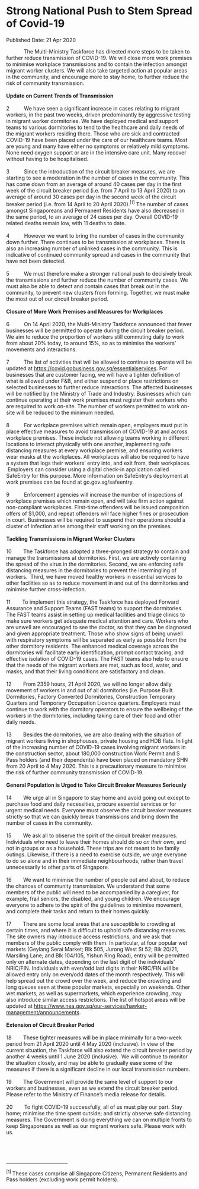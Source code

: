 <html>
    <meta http-equiv="Content-Type" content="text/html; charset=utf-8"/>
    <meta charset="utf-8"/>
    <title>Strong National Push to Stem Spread of Covid-19</title>
    <body><h1>Strong National Push to Stem Spread of Covid-19</h1>
    <p>Published Date: 21 Apr 2020</p> <p>&nbsp; &nbsp; &nbsp; &nbsp; &nbsp; &nbsp; The Multi-Ministry Taskforce has directed more steps to be taken to further reduce transmission of COVID-19. We will close more work premises to minimise workplace transmissions and to contain the infection amongst migrant worker clusters. We will also take targeted action at popular areas in the community, and encourage more to stay home, to further reduce the risk of community transmission.&nbsp;&nbsp;<br><br><strong>Update on Current Trends of Transmission<br><br></strong>2&nbsp;&nbsp;&nbsp;&nbsp;&nbsp;&nbsp;&nbsp;&nbsp;&nbsp; We have seen a significant increase in cases relating to migrant workers, in the past two weeks, driven predominantly by aggressive testing in migrant worker dormitories. We have deployed medical and support teams to various dormitories to tend to the healthcare and daily needs of the migrant workers residing there. Those who are sick and contracted COVID-19 have been placed under the care of our healthcare teams. Most are young and many have either no symptoms or relatively mild symptoms. None need oxygen support or are in the intensive care unit. Many recover without having to be hospitalised.<br><br>3&nbsp;&nbsp;&nbsp;&nbsp;&nbsp;&nbsp;&nbsp;&nbsp;&nbsp; Since the introduction of the circuit breaker measures, we are starting to see a moderation in the number of cases in the community. This has come down from an average of around 40 cases per day in the first week of the circuit breaker period (i.e. from 7 April to 13 April 2020) to an average of around 30 cases per day in the second week of the circuit breaker period (i.e. from 14 April to 20 April 2020).<sup>[1]</sup>&nbsp;The number of cases amongst Singaporeans and Permanent Residents have also decreased in the same period, to an average of 24 cases per day. Overall COVID-19 related deaths remain low, with 11 deaths to date.<br><br>4&nbsp;&nbsp;&nbsp;&nbsp;&nbsp;&nbsp;&nbsp;&nbsp;&nbsp; However we want to bring the number of cases in the community down further. There continues to be transmission at workplaces. There is also an increasing number of unlinked cases in the community. This is indicative of continued community spread and cases in the community that have not been detected.<br><br>5&nbsp;&nbsp;&nbsp;&nbsp;&nbsp;&nbsp;&nbsp;&nbsp;&nbsp; We must therefore make a stronger national push to decisively break the transmissions and further reduce the number of community cases. We must also be able to detect and contain cases that break out in the community, to prevent new clusters from forming. Together, we must make the most out of our circuit breaker period.<br><br><strong>Closure of More Work Premises and Measures for Workplaces&nbsp;&nbsp;<br><br></strong>6&nbsp;&nbsp;&nbsp;&nbsp;&nbsp;&nbsp;&nbsp;&nbsp;&nbsp; On 14 April 2020, the Multi-Ministry Taskforce announced that fewer businesses will be permitted to operate during the circuit breaker period. We aim to reduce the proportion of workers still commuting daily to work from about 20% today, to around 15%, so as to minimise the workers’ movements and interactions.<br><br>7&nbsp;&nbsp;&nbsp;&nbsp;&nbsp;&nbsp;&nbsp;&nbsp;&nbsp; The list of activities that will be allowed to continue to operate will be updated at <a href="https://covid.gobusiness.gov.sg/essentialservices">https://covid.gobusiness.gov.sg/essentialservices</a>. For businesses that are customer facing, we will have a tighter definition of what is allowed under F&amp;B, and either suspend or place restrictions on selected businesses to further reduce interactions. The affected businesses will be notified by the Ministry of Trade and Industry. Businesses which can continue operating at their work premises must register their workers who are required to work on-site. The number of workers permitted to work on-site will be reduced to the minimum needed.&nbsp; &nbsp;<br><br>8&nbsp;&nbsp;&nbsp;&nbsp;&nbsp;&nbsp;&nbsp;&nbsp;&nbsp; For workplace premises which remain open, employers must put in place effective measures to avoid transmission of COVID-19 at and across workplace premises. These include not allowing teams working in different locations to interact physically with one another, implementing safe distancing measures at every workplace premise, and ensuring workers wear masks at the workplaces. All workplaces will also be required to have a system that logs their workers’ entry into, and exit from, their workplaces. &nbsp;Employers can consider using a digital check-in application called SafeEntry for this purpose. More information on SafeEntry’s deployment at work premises can be found at go.gov.sg/safeentry.&nbsp; &nbsp; <br><br>9&nbsp;&nbsp;&nbsp;&nbsp;&nbsp;&nbsp;&nbsp;&nbsp;&nbsp; Enforcement agencies will increase the number of inspections of workplace premises which remain open, and will take firm action against non-compliant workplaces. First-time offenders will be issued composition offers of $1,000, and repeat offenders will face higher fines or prosecution in court. Businesses will be required to suspend their operations should a cluster of infection arise among their staff working on the premises.<br><br><strong>Tackling Transmissions in Migrant Worker Clusters<br><br></strong>10&nbsp;&nbsp;&nbsp;&nbsp;&nbsp;&nbsp;&nbsp; The Taskforce has adopted a three-pronged strategy to contain and manage the transmissions at dormitories. First, we are actively containing the spread of the virus in the dormitories. Second, we are enforcing safe distancing measures in the dormitories to prevent the intermingling of workers.&nbsp; Third, we have moved healthy workers in essential services to other facilities so as to reduce movement in and out of the dormitories and minimise further cross-infection.&nbsp; <br><br>11&nbsp;&nbsp;&nbsp;&nbsp;&nbsp;&nbsp;&nbsp; To implement this strategy, the Taskforce has deployed Forward Assurance and Support Teams (FAST teams) to support the dormitories. The FAST teams assist in setting up medical facilities and triage clinics to make sure workers get adequate medical attention and care. Workers who are unwell are encouraged to see the doctor, so that they can be diagnosed and given appropriate treatment. Those who show signs of being unwell with respiratory symptoms will be separated as early as possible from the other dormitory residents. The enhanced medical coverage across the dormitories will facilitate early identification, prompt contact tracing, and effective isolation of COVID-19 cases. The FAST teams also help to ensure that the needs of the migrant workers are met, such as food, water, and masks, and that their living conditions are satisfactory and clean. <br><br>12&nbsp;&nbsp;&nbsp;&nbsp;&nbsp;&nbsp;&nbsp; From 2359 hours, 21 April 2020, we will no longer allow daily movement of workers in and out of all dormitories (i.e. Purpose Built Dormitories, Factory Converted Dormitories, Construction Temporary Quarters and Temporary Occupation Licence quarters. Employers must continue to work with the dormitory operators to ensure the wellbeing of the workers in the dormitories, including taking care of their food and other daily needs. <br><br>13&nbsp;&nbsp;&nbsp;&nbsp;&nbsp;&nbsp;&nbsp; Besides the dormitories, we are also dealing with the situation of migrant workers living in shophouses, private housing and HDB flats. In light of the increasing number of COVID-19 cases involving migrant workers in the construction sector, about 180,000 construction Work Permit and S Pass holders (and their dependents) have been placed on mandatory SHN from 20 April to 4 May 2020. This is a precautionary measure to minimise the risk of further community transmission of COVID-19.&nbsp;<br><br><strong>General Population is Urged to Take Circuit Breaker Measures Seriously<br><br></strong>14&nbsp;&nbsp;&nbsp;&nbsp;&nbsp;&nbsp;&nbsp; We urge all in Singapore to stay home and avoid going out except to purchase food and daily necessities, procure essential services or for urgent medical needs. Everyone must observe the circuit breaker measures strictly so that we can quickly break transmissions and bring down the number of cases in the community.<br><br>15&nbsp;&nbsp;&nbsp;&nbsp;&nbsp;&nbsp;&nbsp; We ask all to observe the spirit of the circuit breaker measures. Individuals who need to leave their homes should do so <em>on their own</em>, and not in groups or as a household. These trips are not meant to be family outings. Likewise, if there is a need to exercise outside, we urge everyone to do so alone and in their immediate neighbourhoods, rather than travel unnecessarily to other parts of Singapore.&nbsp; &nbsp;<br><br>16&nbsp;&nbsp;&nbsp;&nbsp;&nbsp;&nbsp;&nbsp; We want to minimise the number of people out and about, to reduce the chances of community transmission. We understand that some members of the public will need to be accompanied by a caregiver, for example, frail seniors, the disabled, and young children. We encourage everyone to adhere to the spirit of the guidelines to minimise movement, and complete their tasks and return to their homes quickly.<br><br>17&nbsp;&nbsp;&nbsp;&nbsp;&nbsp;&nbsp;&nbsp; There are some local areas that are susceptible to crowding at certain times, and where it is difficult to uphold safe distancing measures. The site owners may introduce access restrictions, and we ask that members of the public comply with them. In particular, at four popular wet markets (Geylang Serai Market; Blk 505, Jurong West St 52; Blk 20/21, Marsiling Lane; and Blk 104/105, Yishun Ring Road), entry will be permitted only on alternate dates, depending on the last digit of the individuals’ NRIC/FIN. Individuals with even/odd last digits in their NRIC/FIN will be allowed entry only on even/odd dates of the month respectively. This will help spread out the crowd over the week, and reduce the crowding and long queues seen at these popular markets, especially on weekends. Other wet markets, as well as supermarkets, which experience crowding, may also introduce similar access restrictions. The list of hotspot areas will be updated at <a href="https://www.nea.gov.sg/our-services/hawker-management/announcements">https://www.nea.gov.sg/our-services/hawker-management/announcements</a>.<br><br><strong>Extension of Circuit Breaker Period<br><br></strong>18&nbsp;&nbsp;&nbsp;&nbsp;&nbsp;&nbsp;&nbsp; These tighter measures will be in place minimally for a two-week period from 21 April 2020 until 4 May 2020 (inclusive). In view of the current situation, the Taskforce will also extend the circuit breaker period by another 4 weeks until 1 June 2020 (inclusive). &nbsp;We will continue to monitor the situation closely, and may be able to gradually ease some of the measures if there is a significant decline in our local transmission numbers. <br><br>19&nbsp;&nbsp;&nbsp;&nbsp;&nbsp;&nbsp;&nbsp; The Government will provide the same level of support to our workers and businesses, even as we extend the circuit breaker period. Please refer to the Ministry of Finance’s media release for details.<br><br>20&nbsp;&nbsp;&nbsp;&nbsp;&nbsp;&nbsp;&nbsp; To fight COVID-19 successfully, all of us must play our part. Stay home; minimise the time spent outside; and strictly observe safe distancing measures. The Government is doing everything we can on multiple fronts to keep Singaporeans as well as our migrant workers safe. Please work with us.</p> <p><strong>&nbsp;</strong></p> <div><br clear="all"> <hr align="left" size="1" width="33%"> <div id="ftn1"> <p><sup>[1]&nbsp;</sup>These cases comprise all Singapore Citizens, Permanent Residents and Pass holders (excluding work permit holders).</p> </div> </div></body>
</html>